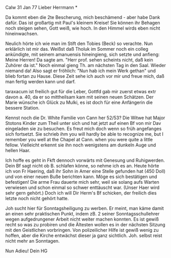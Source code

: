  Calw 31 Jan 77
Lieber Herrmann <Mogl>*

Da kommt eben die 2te Bescherung, mich beschämend - aber habe Dank dafür. Das ist großartig mit Paul's kleinem Kreise! Sie können ihr Behagen noch steigen sehen, Gott weiß, wie hoch. In den Himmel wirds eben nicht hineinwachsen.

Neulich hörte ich wie man im Stift den Tobies (Beck) so verachte. Nun erklärlich ist mir das. Weißst daß Tholuk im Sommer noch ein colleg ankündigte, mit seinem amanuensis hineingieng, sich setzte und anfieng: Meine Herren! Da sagte am. "Herr prof. sehen scheints nicht, daß kein Zuhörer da ist." Noch einmal gieng Th. am nächsten Tag in den Saal. Wieder niemand da! Also sagt er fröhlich: "Nun hab ich mein Werk gethan" und blieb fortan zu Hause. Diese Zeit sehe ich auch vor mir und freue mich, daß man fertig werden kann und darf.

taraxacum ist freilich gut für die Leber, Gottfd gab mir zuerst etwas extr davon a. 40, da er so mittheilsam kam mit seinen neuen Schätzen. Der Marie wünsche ich Glück zu Mulki, es ist doch für eine Anfängerin die bessere Station.

Kennst noch die Dr. White Familie von Cann her 52/53? Die Witwe hat Major Stotons Kinder zum Theil unter sich und hat jetzt auf einen Bf von mir Dav eingeladen sie zu besuchen. Es freut mich doch wenn so früh angefanges sich fortsetzt. Sie schrieb ihm you will hardly be able to recognize me, but I remember you well at the Chapel at Cann. when you were quite a little fellow. Vielleicht erkennt sie ihn noch wenigstens am dunkeln Auge und hellen Haar.

Ich hoffe es geht in Fkft dennoch vorwärts mit Genesung und Ruhigwerden. Dein Bf sagt nicht ob B. schlafen könne, so nehme ich es an. 
Heute hörte ich von Fr Haering, daß ihr Sohn in Amer eine Stelle gefunden hat (450 Doll) und von einer neuen Buße berichten kann. Möge es sich bestätigen und befestigen! Die arme Frau dauerte mich sehr, weil sie solang aufs Warten verwiesen und schon einmal so schwer enttäuscht war. (Unser Haer wird sehr gern gehört.) Doch ich will Dir Herm's Bf schicken, der freilich dies letzte noch nicht gehört hatte.

Joh sucht hier für Sonntagsheiligung zu werben. Er meint, man käme damit an einen sehr praktischen Punkt, indem zB. 2 seiner Sonntagsschullehrer wegen aufgedrungener Arbeit nicht weiter machen konnten. Es ist gewiß recht so was zu probiren und die Ältesten wollen es in der nächsten Sitzung mit den Geistlichen vorbringen. Von polizeilicher Hilfe ist gewiß wenig zu hoffen, aber die Kirche entwächst dieser ja ganz sichtlich. Joh. selbst reist nicht mehr an Sonntagen.

 Nun Adieu!
 Dein HG
